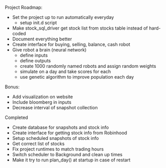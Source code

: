 Project Roadmap:
- Set the project up to run automatically everyday
	* setup init.d script
- Make stock_sql_driver get stock list from stocks table instead of hard-coded
- Document everything better
- Create interface for buying, selling, balance, cash robot
- Give robot a brain (neural network)
	* define inputs
	* define outputs
	* create 1000 randomly named robots and assign random weights
	* simulate on a day and take scores for each
	* use genetic algorithm to improve population each day

Bonus:
- Add visualization on website
- Include bloomberg in inputs
- Decrease interval of snapshot collection

Completed
- Create database for snapshots and stock info
- Create interface for getting stock info from Robinhood
- Setup scheduled snapshots of stock info
- Get correct list of stocks
- Fix project runtimes to match trading hours
- Switch scheduler to Background and clean up times
- Make it try to run plan_day() at startup in case of restart
